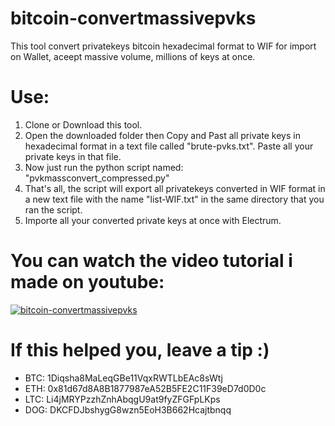 # bitcoin-convertmassivepvks
This tool convert privatekeys bitcoin hexadecimal format to WIF for import on Wallet, aceept massive volume, millions of keys at once.

# Use:
1) Clone or Download this tool.
2) Open the downloaded folder then Copy and Past all private keys in hexadecimal format in a text file called "brute-pvks.txt". Paste all your private keys in that file.
3) Now just run the python script named: "pvkmassconvert_compressed.py"
4) That's all, the script will export all privatekeys converted in WIF format in a new text file with the name "list-WIF.txt" in the same directory that you ran the script.
5) Importe all your converted private keys at once with Electrum.


# You can watch the video tutorial i made on youtube:

[![bitcoin-convertmassivepvks](https://i.imgur.com/LNil7QN.png)](https://www.youtube.com/watch?v=_KznkWyNCMk)


# If this helped you, leave a tip :)

- BTC: 1Diqsha8MaLeqGBe11VqxRWTLbEAc8sWtj
- ETH: 0x81d67d8A8B1877987eA52B5FE2C11F39eD7d0D0c
- LTC: Li4jMRYPzzhZnhAbqgU9at9fyZFGFpLKps
- DOG: DKCFDJbshygG8wzn5EoH3B662Hcajtbnqq
